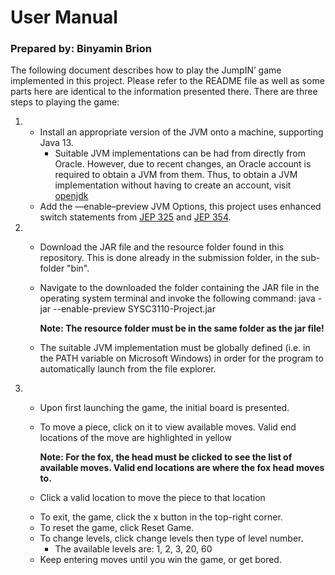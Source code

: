 # User Manual
### Prepared by: Binyamin Brion
The following document describes how to play the JumpIN’ game implemented in this project.
Please refer to the README file as well as some parts here are identical to the information presented there.
There are three steps to playing the game:

 1. 
	- Install an appropriate version of the JVM onto a machine, supporting Java 13.
		 - Suitable JVM implementations can be had from directly from Oracle. However, due to recent changes, an Oracle account is required to obtain a JVM from them. Thus, to obtain a JVM implementation without having to create an account, visit [openjdk](https://adoptopenjdk.net/)
    - Add the ––enable–preview JVM Options, this project uses enhanced switch statements from [JEP 325](https://openjdk.java.net/jeps/325) and [JEP 354](https://openjdk.java.net/jeps/354). 
 2.  
	- Download the JAR file and the resource folder found in this repository. This is done already in the submission folder, in the sub-folder "bin".
	-  Navigate to the downloaded the folder containing the JAR file in the operating system terminal and invoke the following command: java -jar --enable-preview SYSC3110-Project.jar	
	
		**Note: The resource folder must be in the same folder as the jar file!**
	
	- The suitable JVM implementation must be globally defined (i.e. in the PATH variable on Microsoft Windows) in order for the program to automatically launch from the file explorer.
		
 4. 
	*  Upon first launching the game, the initial board is presented.
	*  To move a piece, click on it to view available moves. Valid end locations of the move are highlighted
	   in yellow
	   
	   **Note: For the fox, the head must be clicked to see the list of available moves. Valid end locations are where the fox head moves to.**
	* Click a valid location to move the piece to that location 
	- To exit, the game, click the x button in the top-right corner.
	- To reset the game, click Reset Game.
	- To change levels, click change levels then type of level number.
	    - The available levels are: 1, 2, 3, 20, 60 
	- Keep entering moves until you win the game, or get bored.
